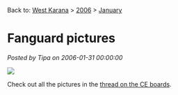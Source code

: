 Back to: [West Karana](/posts/westkarana.md) > [2006](/posts/2006/westkarana.md) > [January](./westkarana.md)
# Fanguard pictures

*Posted by Tipa on 2006-01-31 00:00:00*

![](../../../fanguard/dsc01101.jpg)

Check out all the pictures in the [thread on the CE boards](http://www.crimsoneternity.com/yabbse/index.php?topic=18853.0).
